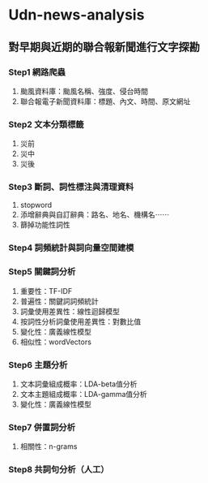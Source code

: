 # Udn-news-analysis
## 對早期與近期的聯合報新聞進行文字探勘
### Step1 網路爬蟲
1. 颱風資料庫：颱風名稱、強度、侵台時間
2. 聯合報電子新聞資料庫：標題、內文、時間、原文網址
### Step2 文本分類標籤
1. 災前
2. 災中
3. 災後
### Step3 斷詞、詞性標注與清理資料
1. stopword
2. 添增辭典與自訂辭典：路名、地名、機構名⋯⋯
3. 篩掉功能性詞性
### Step4 詞頻統計與詞向量空間建模
### Step5 關鍵詞分析
1. 重要性：TF-IDF
2. 普遍性：關鍵詞詞頻統計
3. 詞彙使用差異性：線性迴歸模型
4. 按詞性分析詞彙使用差異性：對數比值
5. 變化性：廣義線性模型
6. 相似性：wordVectors
### Step6 主題分析
1. 文本詞彙組成概率：LDA-beta值分析
2. 文本主題組成概率：LDA-gamma值分析
3. 變化性：廣義線性模型
### Step7 併置詞分析
1. 相關性：n-grams
### Step8 共詞句分析（人工）
